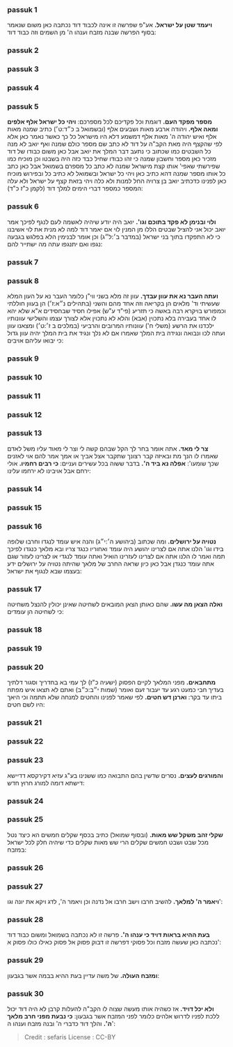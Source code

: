 
### passuk 1
<b>ויעמד שטן על ישראל.</b> אע"פ שפרשה זו אינה לכבוד דוד נכתבה כאן משום שנאמר בסוף הפרשה שבנה מזבח וענהו ה' מן השמים וזה כבוד דוד:

### passuk 2

### passuk 3

### passuk 4

### passuk 5
<b>מספר מפקד העם.</b> דוגמת וכל פקדיכם לכל מספרכם:
<b>ויהי כל ישראל אלף אלפים ומאה אלף.</b> ויהודה ארבע מאות ושבעים אלף (ובשמואל ב כ״ד:ט׳) כתיב שמנה מאות אלף ואיש יהודה ה' מאות אלף דמשמע דלא היו מישראל כל כך כאשר נאמר כאן אלא לפי שהקצף היה מאת הקב"ה על דוד לא כתב שם מספר כולם שמנה ואף יואב לא מנה כל השבטים כמו שכתוב כי נתעב דבר המלך את יואב אבל כאן משום כבודו של דוד מזכיר כאן מספר וחשבון שמנה כי זהו כבודו שחיל כבד כזה היה בשבטו וכן מוכיח כמו שפירשתי שאפי' אותו קצת מישראל שמנה לא כתב כל מספרם בשמואל אבל כאן כתב כל אותו מספר שמנה דהא כתיב כאן ויהי כל ישראל ובשמואל לא כתיב כל ובפירוש מוכיח כאן לפנינו כדכתיב יואב בן צרויה החל למנות ולא כלה ויהי בזאת קצף על ישראל ולא עלה המספר כמספר דברי הימים למלך דוד (לקמן כ"ז כ"ד):

### passuk 6
<b>ולוי ובנימן לא פקד בתוכם וגו'.</b> יואב היה יודע שיהיה לאשמה לעם לנגף לפיכך אמר יואב יכול אני להציל שבטים הללו מן המנין לוי אם יאמר דוד למה לא מנית את לוי אשיבנו כי לא התפקדו בתוך בני ישראל (במדבר ב׳:ל״ג) וכן אומר לבנימין הלא בפלגש בגבעה נגפו ואם יתנגפו עתה מה ישתייר להם:

### passuk 7

### passuk 8
<b>ועתה העבר נא את עוון עבדך.</b> עוון זה מלא בשני ווי"ן כלומר העבר נא על העון המלא שעשיתי וד' מלאים הן בקריאה וזה אחד מהם והשני (בתהילים נ״א:ז׳) הן בעוון חוללתי וכמפורש בויקרא רבה באשה כי תזריע (פי"ד ע"ש) אפילו חסיד שבחסידים א"א שלא יהא לו אחד בעבירה בלא נתכוין (אבא) והלא לא נתכוין אלא לצורך עצמו והשלישי עוונותיו ילכדנו את הרשע (משלי ח') עוונותיו המרובים והרביעי (במלכים ב ז׳:ט׳) ומצאנו עוון ועתה לכו ונבואה ונגידה בית המלך שאמרו אם לא נלך ונגיד את בית המלך יהיה עוון גדול כי יבואו עליהם אויבים:

### passuk 9

### passuk 10

### passuk 11

### passuk 12

### passuk 13
<b>צר לי מאד.</b> אתה אומר בחר לך הקל שבהם קשה לי וצר לי מאוד עליו משל לאדם שאמרו לו הנך מת ובאיזה קבר רצונך שתקבר אצל אביך או אמך אמר להם אוי לאזנים שכך שומעו':
<b>אפלה נא ביד ה'.</b> בדבר ששוה בכל עשירים ועניים:
<b>כי רבים רחמיו.</b> אולי ירחם אבל אויבינו לא ירחמו עלינו:

### passuk 14

### passuk 15

### passuk 16
<b>נטויה על ירושלים.</b> ומה שכתוב (ביהושע ה׳:י״ג) והנה איש עומד לנגדו וחרבו שלופה בידו וגו' הלנו אתה אם לצרינו יהושע היה עומד ואחוריו כנגד צריו ובא מלאך כנגדו לפיכך תמה ואמר לו הלנו אתה אם לצרינו לעזרינו הואיל ואתה עומד לנגדי או לצרינו לעזור שגם אתה עומד כנגדן אבל כאן כיון שראה החרב של מלאך שהיתה נטויה על ירושלים ידע בעצמו שבא לנגוף את ישראל:

### passuk 17
<b>ואלה הצאן מה עשו.</b> שהם כאותן הצאן המובאים לשחיטה שאינן יכולין להנצל משחיטה כי לשחיטה הן עומדים:

### passuk 18

### passuk 19

### passuk 20
<b>מתחבאים.</b> מפני המלאך לקיים הפסוק (ישעיה כ"ז) לך עמי בא בחדריך וסגור דלתיך בעדיך חבי כמעט רגע עד יעבור זעם ואומר (שמות י״ב:כ״ב) ואתם לא תצאו איש מפתח ביתו עד בקר: 
<b>וארנן דש חטים.</b> לפי שאמר לפנינו והחטים למנחה שלא תתמה וכי היאך היו לשם חטים:

### passuk 21

### passuk 22

### passuk 23
<b>והמורגים לעצים.</b> נסרים שדשין בהם התבואה כמו ששנינו בע"ג עזיא דקירקסא דדיישא דישתא דומה למורג חרוץ חדש:

### passuk 24

### passuk 25
<b>שקלי זהב משקל שש מאות.</b> (ובסוף שמואל) כתיב בכסף שקלים חמשים הא כיצד נטל מכל שבט ושבט חמשים שקלים הרי שש מאות שקלים כדי שיהיה חלק לכל ישראל במזבח:

### passuk 26

### passuk 27
<b>ויאמר ה' למלאך.</b> להשיב חרבו וישב חרבו אל נדנה וכן ויאמר ה', לדג ויקא את יונה וגו':

### passuk 28
<b>בעת ההיא בראות דויד כי ענהו ה'.</b> פרשה זו לא נכתבה בשמואל ומשום כבוד דוד נכתבה כאן שעשה מזבח וכל פסוקי דפרשה זו דבוק פסוק אל פסוק כאילו כולו פסוק א':

### passuk 29
<b>ומזבח העולה.</b> של משה עדיין בעת ההיא בבמה אשר בגבעון:

### passuk 30
<b>ולא יכל דויד.</b> אז כשהיה אותו מעשה שצוה לו הקב"ה להעלות קרבן לא היה דוד יכול ללכת לפניו לדרוש אלהים כלומר לפני המזבח אשר בגבעון:
<b>כי נבעת מפני חרב מלאך ה'.</b> והלך דוד כדברי ה' ובנה מזבח וענהו ה':

>Credit : sefaris
>License : CC-BY